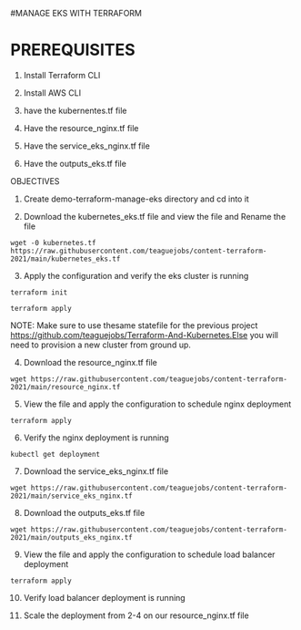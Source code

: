 #MANAGE EKS WITH TERRAFORM

# PREREQUISITES

1. Install Terraform CLI

2. Install AWS CLI

3. have the kubernentes.tf file

4. Have the resource_nginx.tf file

5. Have the service_eks_nginx.tf file

6. Have the outputs_eks.tf file


OBJECTIVES

1. Create demo-terraform-manage-eks directory and cd into it

2. Download the kubernetes_eks.tf file and view the file and Rename the file

`wget -0 kubernetes.tf https://raw.githubusercontent.com/teaguejobs/content-terraform-2021/main/kubernetes_eks.tf`

3. Apply the configuration and verify the eks cluster is running 

`terraform init`

`terraform apply`

NOTE: Make sure to use thesame statefile for the previous project https://github.com/teaguejobs/Terraform-And-Kubernetes.Else you will need to provision a new cluster from ground up.

4. Download the resource_nginx.tf file

`wget https://raw.githubusercontent.com/teaguejobs/content-terraform-2021/main/resource_nginx.tf`

5. View the file and apply the configuration to schedule nginx deployment

`terraform apply`

6. Verify the nginx deployment is running

`kubectl get deployment`

7. Download the service_eks_nginx.tf file 

`wget https://raw.githubusercontent.com/teaguejobs/content-terraform-2021/main/service_eks_nginx.tf`


8. Download the outputs_eks.tf file


`wget https://raw.githubusercontent.com/teaguejobs/content-terraform-2021/main/outputs_eks_nginx.tf`

9. View the file and apply the configuration to schedule load balancer deployment

`terraform apply`

10. Verify load balancer deployment is running

11. Scale the deployment from 2-4 on our resource_nginx.tf file

